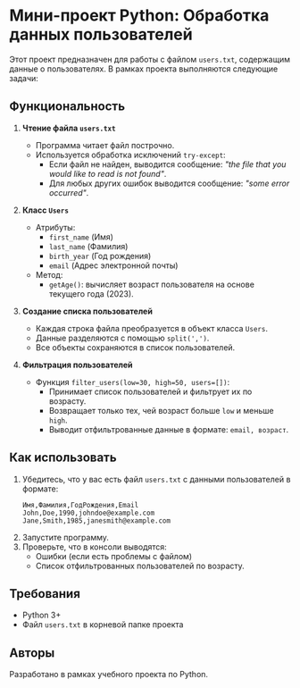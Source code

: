 # Мини-проект Python: Обработка данных пользователей

Этот проект предназначен для работы с файлом `users.txt`, содержащим данные о пользователях. В рамках проекта выполняются следующие задачи:

## Функциональность

1. **Чтение файла `users.txt`**
   - Программа читает файл построчно.
   - Используется обработка исключений `try-except`:
     - Если файл не найден, выводится сообщение: *"the file that you would like to read is not found"*.
     - Для любых других ошибок выводится сообщение: *"some error occurred"*.

2. **Класс `Users`**
   - Атрибуты:
     - `first_name` (Имя)
     - `last_name` (Фамилия)
     - `birth_year` (Год рождения)
     - `email` (Адрес электронной почты)
   - Метод:
     - `getAge()`: вычисляет возраст пользователя на основе текущего года (2023).

3. **Создание списка пользователей**
   - Каждая строка файла преобразуется в объект класса `Users`.
   - Данные разделяются с помощью `split(',')`.
   - Все объекты сохраняются в список пользователей.

4. **Фильтрация пользователей**
   - Функция `filter_users(low=30, high=50, users=[])`:
     - Принимает список пользователей и фильтрует их по возрасту.
     - Возвращает только тех, чей возраст больше `low` и меньше `high`.
     - Выводит отфильтрованные данные в формате: `email, возраст`.

## Как использовать

1. Убедитесь, что у вас есть файл `users.txt` с данными пользователей в формате:
   ```
   Имя,Фамилия,ГодРождения,Email
   John,Doe,1990,johndoe@example.com
   Jane,Smith,1985,janesmith@example.com
   ```
2. Запустите программу.
3. Проверьте, что в консоли выводятся:
   - Ошибки (если есть проблемы с файлом)
   - Список отфильтрованных пользователей по возрасту.

## Требования
- Python 3+
- Файл `users.txt` в корневой папке проекта

## Авторы
Разработано в рамках учебного проекта по Python.

